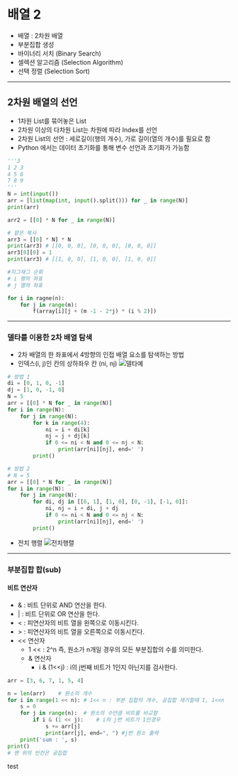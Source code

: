 # 배열 2
- 배열 : 2차원 배열
- 부분집합 생성
- 바이너리 서치 (Binary Search)
- 셀렉션 알고리즘 (Selection Algorithm)
- 선택 정렬 (Selection Sort)
---
## 2차원 배열의 선언
- 1차원 List를 묶어놓은 List
- 2차원 이상의 다차원 List는 차원에 따라 Index를 선언
- 2차원 List의 선언 : 세로길이(행의 개수), 가로 길이(열의 개수)를 필요로 함
- Python 에서는 데이터 초기화를 통해 변수 선언과 초기화가 가능함
```python
'''3
1 2 3
4 5 6
7 8 9
'''
N = int(input())
arr = [list(map(int, input().split())) for _ in range(N)]
print(arr)

arr2 = [[0] * N for _ in range(N)]

# 얕은 복사
arr3 = [[0] * N] * N
print(arr3) # [[0, 0, 0], [0, 0, 0], [0, 0, 0]]
arr3[0][0] = 1
print(arr3) # [[1, 0, 0], [1, 0, 0], [1, 0, 0]]
```
```python
#지그재그 순회
# i 행의 좌표
# j 열의 좌표

for i in ragne(n):
    for j in range(m):
        f(array[i][j + (m -1 - 2*j) * (i % 2)])
```
---
### 델타를 이용한 2차 배열 탐색
- 2차 배열의 한 좌표에서 4방향의 인접 배열 요소를 탐색하는 방법
- 인덱스(i, j)인 칸의 상하좌우 칸 (ni, nj)
![델타예](/델타를이용한2차원배열.PNG)
```python
# 방법 1
di = [0, 1, 0, -1]
dj = [1, 0, -1, 0]
N = 5
arr = [[0] * N for _ in range(N)]
for i in range(N):
    for j in range(N):
        for k in range(4):
            ni = i + di[k]
            nj = j + dj[k]
            if 0 <= ni < N and 0 <= nj < N:
                print(arr[ni][nj], end=' ')
        print()
```
```python
# 방법 2
# N = 5
arr = [[0] * N for _ in range(N)]
for i in range(N):
    for j in range(N):
        for di, dj in [[0, 1], [1, 0], [0, -1], [-1, 0]]:
            ni, nj = i + di, j + dj
            if 0 <= ni < N and 0 <= nj < N:
                print(arr[ni][nj], end=' ')
        print()
```

- 전치 행렬
![전치행렬](/전치행렬.PNG)
---
### 부분집합 합(sub)
#### 비트 연산자
- & : 비트 단위로 AND 연산을 한다.
- | : 비트 단위로 OR 연산을 한다.
- < : 피연산자의 비트 열을 왼쪽으로 이동시킨다.
- \> : 피연산자의 비트 열을 오른쪽으로 이동시킨다.
- << 연산자
  - 1 << : 2^n 즉, 원소가 n개일 경우의 모든 부분집합의 수를 의미한다.
  - & 연산자
    - i & (1<<j) : i의 j번째 비트가 1인지 아닌지를 검사한다.
```python
arr = [3, 6, 7, 1, 5, 4]

n = len(arr)    # 원소의 개수
for i in range(1 << n): # 1<< n : 부분 집합의 개수, 공집합 제거할때 1, 1<<n
    s = 0
    for j in range(n):  # 원소의 수만큼 비트를 비교함
        if i & (1 << j):    # i의 j번 비트가 1인경우
            s += arr[j]
            print(arr[j], end=", ") #j번 원소 출력
    print('sum : ', s)
print()
# 맨 위의 빈칸은 공집합
```

test